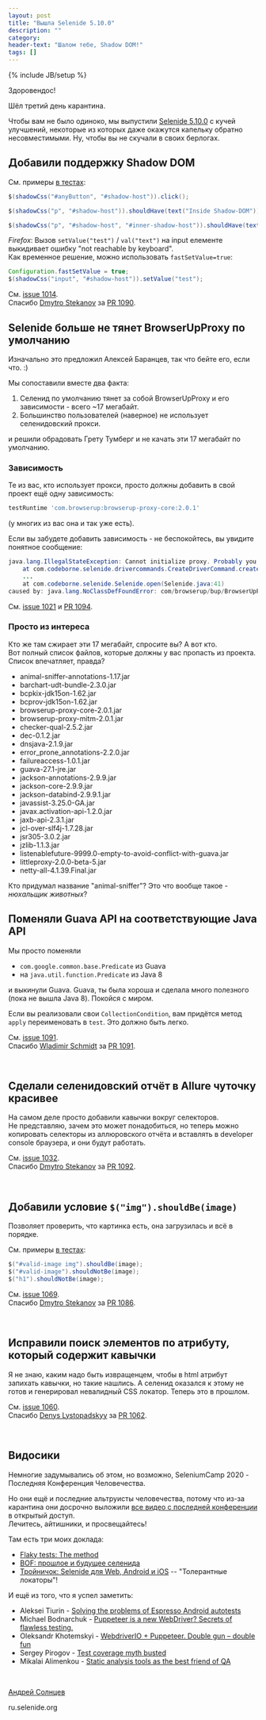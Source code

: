 ```yaml
---
layout: post
title: "Вышла Selenide 5.10.0"
description: ""
category:
header-text: "Шалом тебе, Shadow DOM!"
tags: []
---
```

{% include JB/setup %}

Здоровендос!

Шёл третий день карантина.   

Чтобы вам не было одиноко, мы выпустили [Selenide 5.10.0](https://github.com/selenide/selenide/milestone/93?closed=1) с 
кучей улучшений, некоторые из которых даже окажутся капельку обратно несовместимыми. Ну, чтобы вы не скучали в своих берлогах. 

## Добавили поддержку Shadow DOM

См. примеры [в тестах](https://github.com/selenide/selenide/blob/master/src/test/java/integration/ShadowElementTest.java):

```java
$(shadowCss("#anyButton", "#shadow-host")).click();

$(shadowCss("p", "#shadow-host")).shouldHave(text("Inside Shadow-DOM"));

$(shadowCss("p", "#shadow-host", "#inner-shadow-host")).shouldHave(text("The Shadow-DOM inside another shadow tree"));
```

_Firefox_: Вызов `setValue("test")` / `val("text")` на input елементе выкидивает ошибку "not reachable by keyboard".   
Как временное решение, можно использовать `fastSetValue=true`:
 
```java
Configuration.fastSetValue = true;
$(shadowCss("input", "#shadow-host")).setValue("test");
```

См. [issue 1014](https://github.com/selenide/selenide/issues/1014).  
Спасибо [Dmytro Stekanov](https://github.com/dstekanov) за [PR 1090](https://github.com/selenide/selenide/pull/1090).


## Selenide больше не тянет BrowserUpProxy по умолчанию

Изначально это предложил Алексей Баранцев, так что бейте его, если что. :)

Мы сопоставили вместе два факта:
1. Селенид по умолчанию тянет за собой BrowserUpProxy и его зависимости - всего ~17 мегабайт.
2. Большинство пользователей (наверное) не использует селенидовский прокси.

и решили обрадовать Грету Тумберг и не качать эти 17 мегабайт по умолчанию.

### Зависимость
Те из вас, кто использует прокси, просто должны добавить в свой проект ещё одну зависимость:

```groovy
testRuntime 'com.browserup:browserup-proxy-core:2.0.1'
```

(у многих из вас она и так уже есть).

Если вы забудете добавить зависимость - не беспокойтесь, вы увидите понятное сообщение:

```java
java.lang.IllegalStateException: Cannot initialize proxy. Probably you should add BrowserUpProxy dependency to your project.
    at com.codeborne.selenide.drivercommands.CreateDriverCommand.createDriver(CreateDriverCommand.java:44)
    ...
    at com.codeborne.selenide.Selenide.open(Selenide.java:41)
caused by: java.lang.NoClassDefFoundError: com/browserup/bup/BrowserUpProxy
```

См. [issue 1021](https://github.com/selenide/selenide/issues/1021) и [PR 1094](https://github.com/selenide/selenide/pull/1094).


### Просто из интереса

Кто же там сжирает эти 17 мегабайт, спросите вы? А вот кто.  
Вот полный список файлов, которые должны у вас пропасть из проекта. Список впечатляет, правда?

* animal-sniffer-annotations-1.17.jar
* barchart-udt-bundle-2.3.0.jar
* bcpkix-jdk15on-1.62.jar
* bcprov-jdk15on-1.62.jar
* browserup-proxy-core-2.0.1.jar
* browserup-proxy-mitm-2.0.1.jar
* checker-qual-2.5.2.jar
* dec-0.1.2.jar
* dnsjava-2.1.9.jar
* error_prone_annotations-2.2.0.jar
* failureaccess-1.0.1.jar
* guava-27.1-jre.jar
* jackson-annotations-2.9.9.jar
* jackson-core-2.9.9.jar
* jackson-databind-2.9.9.1.jar
* javassist-3.25.0-GA.jar
* javax.activation-api-1.2.0.jar
* jaxb-api-2.3.1.jar
* jcl-over-slf4j-1.7.28.jar
* jsr305-3.0.2.jar
* jzlib-1.1.3.jar
* listenablefuture-9999.0-empty-to-avoid-conflict-with-guava.jar
* littleproxy-2.0.0-beta-5.jar
* netty-all-4.1.39.Final.jar

Кто придумал название "animal-sniffer"? Это что вообще такое - _нюхальщик животных_?
<br>

## Поменяли Guava API на соответствующие Java API

Мы просто поменяли 
* `com.google.common.base.Predicate` из Guava 
* на `java.util.function.Predicate` из Java 8 

и выкинули Guava. Guava, ты была хороша и сделала много полезного (пока не вышла Java 8). Покойся с миром.

Если вы реализовали свои `CollectionCondition`, вам придётся метод `apply` переименовать в `test`. Это должно быть легко. 

См. [issue 1091](https://github.com/selenide/selenide/issues/1091).  
Спасибо [Wladimir Schmidt](https://github.com/wlsc) за [PR 1091](https://github.com/selenide/selenide/pull/1091).

<br>

## Сделали селенидовский отчёт в Allure чуточку красивее

На самом деле просто добавили кавычки вокруг селекторов.  
Не представляю, зачем это может понадобиться, но теперь можно копировать селекторы из аллюровского отчёта и вставлять в 
developer console браузера, и они будут работать.  


См. [issue 1032](https://github.com/selenide/selenide/issues/1032).  
Спасибо [Dmytro Stekanov](https://github.com/dstekanov) за [PR 1092](https://github.com/selenide/selenide/pull/1092).

<br>

## Добавили условие `$("img").shouldBe(image)`

Позволяет проверить, что картинка есть, она загрузилась и всё в порядке. 

См. примеры [в тестах](https://github.com/selenide/selenide/blob/master/src/test/java/integration/ImageTest.java):

```java
$("#valid-image img").shouldBe(image);
$("#valid-image").shouldNotBe(image);
$("h1").shouldNotBe(image);
```

См. [issue 1069](https://github.com/selenide/selenide/issues/1069).  
Спасибо [Dmytro Stekanov](https://github.com/dstekanov) за [PR 1086](https://github.com/selenide/selenide/pull/1086).

<br>

## Исправили поиск элементов по атрибуту, который содержит кавычки

Я не знаю, каким надо быть извращенцем, чтобы в html атрибут запихать кавычки, но такие нашлись. 
А селенид оказался к этому не готов и генерировал невалидный CSS локатор. Теперь это в прошлом. 

См. [issue 1060](https://github.com/selenide/selenide/issues/1060).  
Спасибо [Denys Lystopadskyy](https://github.com/denysLystopadskyy) за [PR 1062](https://github.com/selenide/selenide/pull/1062).

<br>

## Видосики

Немногие задумывались об этом, но возможно, SeleniumCamp 2020 - Последняя Конференция Человечества. 

Но они ещё и последние альтруисты человечества, потому что из-за карантина они досрочно выложили 
[все видео с последней конференции](https://www.youtube.com/playlist?list=PLa7q-VITePQWDxFmiDrwlBZ1E9k_nnqLe) в открытый доступ.  
Лечитесь, айтишники, и просвещайтесь! 

Там есть три моих доклада:
* [Flaky tests: The method](https://www.youtube.com/watch?v=6MfMtky-0q4&list=PLa7q-VITePQWDxFmiDrwlBZ1E9k_nnqLe&index=35)
* [BOF: прошлое и будущее селенида](https://www.youtube.com/watch?v=RmaTYY3B-Wg&list=PLa7q-VITePQWDxFmiDrwlBZ1E9k_nnqLe&index=41)
* [Тройничок: Selenide для Web, Android и iOS](https://www.youtube.com/watch?v=4vI4Z6sE7OA&list=PLa7q-VITePQWDxFmiDrwlBZ1E9k_nnqLe&index=16)  --  "Толерантные локаторы"!

И ещё из того, что я успел заметить: 
* Aleksei Tiurin - [Solving the problems of Espresso Android autotests](https://www.youtube.com/watch?v=uCAva5bi7IY&list=PLa7q-VITePQWDxFmiDrwlBZ1E9k_nnqLe&index=32)
* Michael Bodnarchuk - [Puppeteer is a new WebDriver? Secrets of flawless testing.](https://www.youtube.com/watch?v=yETWaC91t3w&list=PLa7q-VITePQWDxFmiDrwlBZ1E9k_nnqLe&index=4)
* Oleksandr Khotemskyi - [WebdriverIO + Puppeteer. Double gun – double fun](https://www.youtube.com/watch?v=UzdUu9QllK0&list=PLa7q-VITePQWDxFmiDrwlBZ1E9k_nnqLe&index=2)
* Sergey Pirogov - [Test coverage myth busted](https://www.youtube.com/watch?v=lMD82Pj3Llk&list=PLa7q-VITePQWDxFmiDrwlBZ1E9k_nnqLe)
* Mikalai Alimenkou - [Static analysis tools as the best friend of QA](https://www.youtube.com/watch?v=O0-vAiqGrVk&list=PLa7q-VITePQWDxFmiDrwlBZ1E9k_nnqLe&index=14)

<br>

[Андрей Солнцев](http://asolntsev.github.io/)

ru.selenide.org
